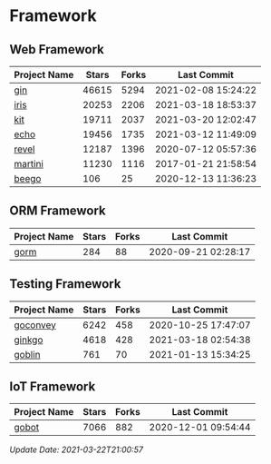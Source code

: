 # Framework

## Web Framework
| Project Name | Stars | Forks | Last Commit |
| ------------ | ----- | ----- | ----------- |
| [gin](https://github.com/gin-gonic/gin) | 46615 | 5294 | 2021-02-08 15:24:22 |
| [iris](https://github.com/kataras/iris) | 20253 | 2206 | 2021-03-18 18:53:37 |
| [kit](https://github.com/go-kit/kit) | 19711 | 2037 | 2021-03-20 12:02:47 |
| [echo](https://github.com/labstack/echo) | 19456 | 1735 | 2021-03-12 11:49:09 |
| [revel](https://github.com/revel/revel) | 12187 | 1396 | 2020-07-12 05:57:36 |
| [martini](https://github.com/go-martini/martini) | 11230 | 1116 | 2017-01-21 21:58:54 |
| [beego](https://github.com/astaxie/beego) | 106 | 25 | 2020-12-13 11:36:23 |

## ORM Framework
| Project Name | Stars | Forks | Last Commit |
| ------------ | ----- | ----- | ----------- |
| [gorm](https://github.com/jinzhu/gorm) | 284 | 88 | 2020-09-21 02:28:17 |

## Testing Framework
| Project Name | Stars | Forks | Last Commit |
| ------------ | ----- | ----- | ----------- |
| [goconvey](https://github.com/smartystreets/goconvey) | 6242 | 458 | 2020-10-25 17:47:07 |
| [ginkgo](https://github.com/onsi/ginkgo) | 4618 | 428 | 2021-03-18 02:54:38 |
| [goblin](https://github.com/franela/goblin) | 761 | 70 | 2021-01-13 15:34:25 |

## IoT Framework
| Project Name | Stars | Forks | Last Commit |
| ------------ | ----- | ----- | ----------- |
| [gobot](https://github.com/hybridgroup/gobot) | 7066 | 882 | 2020-12-01 09:54:44 |

*Update Date: 2021-03-22T21:00:57*